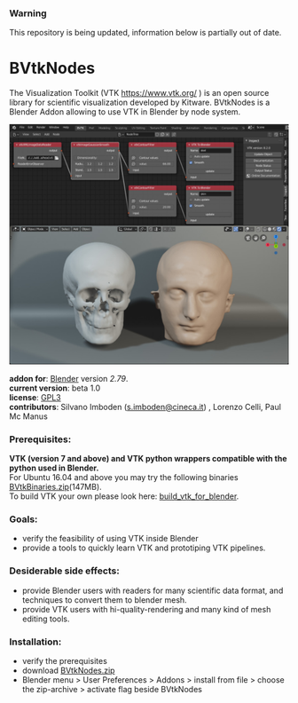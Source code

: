 ### Warning
This repository is being updated, information below is partially out of date.

# BVtkNodes 
The Visualization Toolkit (VTK https://www.vtk.org/ ) is an open source library for scientific visualization developed by Kitware. BVtkNodes is a Blender Addon allowing to use VTK in Blender by node system.
<p align="center">
<img src="isosurfaces.jpg" width="800" >
</p>

**addon for**: [Blender](http://blender.org) version *2.79*.  
**current version**: beta 1.0   
**license**: [GPL3](http://www.gnu.org/licenses/quick-guide-gplv3.html)   
**contributors**: Silvano Imboden (s.imboden@cineca.it) , Lorenzo Celli, Paul Mc Manus

### Prerequisites: 
__VTK (version 7 and above) and VTK python wrappers compatible with the python used in Blender.__   
For Ubuntu 16.04 and above you may try the following binaries [BVtkBinaries.zip]( https://drive.google.com/file/d/1-t7bhygXidgwJE0Y_WLV9q0Tw198_XUe )(147MB).         
To build VTK your own please look here: [build_vtk_for_blender]( ./build_vtk.md ).     

### Goals:
- verify the feasibility of using VTK inside Blender
- provide a tools to quickly learn VTK and prototiping VTK pipelines.

### Desiderable side effects:
- provide Blender users with readers for many scientific data format, and techniques to convert them to blender mesh.
- provide VTK users with hi-quality-rendering and many kind of mesh editing tools.

### Installation:
- verify the prerequisites
- download [BVtkNodes.zip]( http://github.com/simboden/BVtkNodes/blob/master/BVtkNodes.zip )
- Blender menu > User Preferences > Addons > install from file > choose the zip-archive > activate flag beside BVtkNodes


